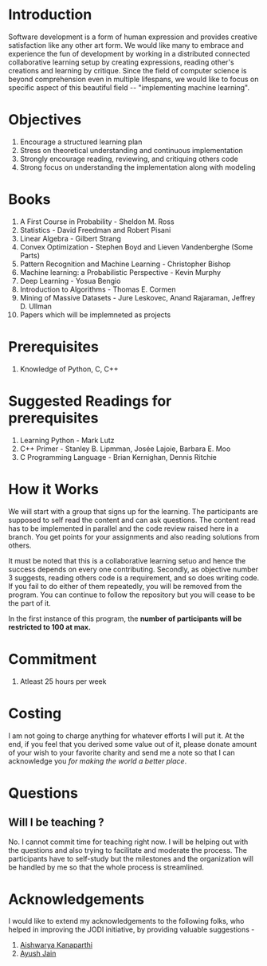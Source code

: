 # Introduction
Software development is a form of human expression and provides creative satisfaction like any other art form. We would like many to 
embrace and experience the fun of development by working in a distributed connected collaborative learning setup by creating expressions,
reading other's creations and learning by critique. Since the field of computer science is beyond comprehension even in multiple lifespans,
we would like to focus on specific aspect of this beautiful field -- "implementing machine learning".

# Objectives
1. Encourage a structured learning plan
2. Stress on theoretical understanding and continuous implementation
3. Strongly encourage reading, reviewing, and critiquing others code
4. Strong focus on understanding the implementation along with modeling

# Books
1. A First Course in Probability - Sheldon M. Ross
2. Statistics - David Freedman and Robert Pisani
3. Linear Algebra - Gilbert Strang
4. Convex Optimization - Stephen Boyd and Lieven Vandenberghe (Some Parts)
5. Pattern Recognition and Machine Learning - Christopher Bishop
6. Machine learning: a Probabilistic Perspective - Kevin Murphy
7. Deep Learning - Yosua Bengio
8. Introduction to Algorithms - Thomas E. Cormen
9. Mining of Massive Datasets - Jure Leskovec, Anand Rajaraman, Jeffrey D. Ullman
10. Papers which will be implemneted as projects

# Prerequisites
1. Knowledge of Python, C, C++

# Suggested Readings for prerequisites
1. Learning Python - Mark Lutz
2. C++ Primer - Stanley B. Lipmman, Josée Lajoie, Barbara E. Moo
3. C Programming Language - Brian Kernighan, Dennis Ritchie

# How it Works
We will start with a group that signs up for the learning. The participants are supposed to self read the content and can ask questions.
The content read has to be implemented in parallel and the code review raised here in a branch. You get points for your assignments and
also reading solutions from others.

It must be noted that this is a collaborative learning setuo and hence the success depends on every one contributing. Secondly, as objective number 3 suggests, reading others code is a requirement, and so does writing code. If you fail to do either of them repeatedly, you will be removed from the program. You can continue to follow the repository but you will cease to be the part of it.

In the first instance of this program, the **number of participants will be restricted to 100 at max.**

# Commitment
1. Atleast 25 hours per week

# Costing
I am not going to charge anything for whatever efforts I will put it. At the end, if you feel that you derived some value out of it, 
please donate amount of your wish to your favorite charity and send me a note so that I can acknowledge you _for making the world 
a better place_.

# Questions

## Will I be teaching ?
No. I cannot commit time for teaching right now. I will be helping out with the questions and also trying to facilitate and moderate
the process. The participants have to self-study but the milestones and the organization will be handled by me so that the whole 
process is streamlined. 

# Acknowledgements
I would like to extend my acknowledgements to the following folks, who helped in improving the JODI initiative, by providing valuable
suggestions - 
1. [Aishwarya Kanaparthi](https://www.linkedin.com/in/aishwarya-kanaparthi-b3441a133/)
2. [Ayush Jain](https://www.linkedin.com/in/ayush029/)

